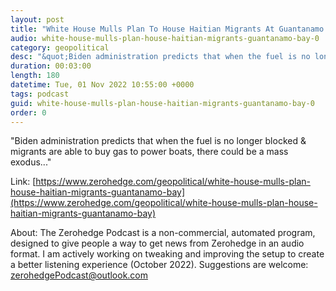 ```yaml
---
layout: post
title: "White House Mulls Plan To House Haitian Migrants At Guantanamo Bay"
audio: white-house-mulls-plan-house-haitian-migrants-guantanamo-bay-0
category: geopolitical
desc: "&quot;Biden administration predicts that when the fuel is no longer blocked &amp; migrants are able to buy gas to power boats, there could be a mass exodus...&quot;"
duration: 00:03:00
length: 180
datetime: Tue, 01 Nov 2022 10:55:00 +0000
tags: podcast
guid: white-house-mulls-plan-house-haitian-migrants-guantanamo-bay-0
order: 0
---
```

&quot;Biden administration predicts that when the fuel is no longer blocked &amp; migrants are able to buy gas to power boats, there could be a mass exodus...&quot;

Link: [https://www.zerohedge.com/geopolitical/white-house-mulls-plan-house-haitian-migrants-guantanamo-bay](https://www.zerohedge.com/geopolitical/white-house-mulls-plan-house-haitian-migrants-guantanamo-bay)

About: The Zerohedge Podcast is a non-commercial, automated program, designed to give people a way to get news from Zerohedge in an audio format.  I am actively working on tweaking and improving the setup to create a better listening experience (October 2022).  Suggestions are welcome: [zerohedgePodcast@outlook.com](mailto:zerohedgePodcast@outlook.com)